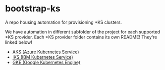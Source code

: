 # bootstrap-ks

A repo housing automation for provisioning *KS clusters.  

We have automation in different subfolder of the project for each supported *KS provider.  Each *KS provider folder contains its own README!  They're linked below!

* [AKS (Azure Kubernetes Service)](aks)
* [IKS (IBM Kubernetes Service)](iks)
* [GKE (Google Kubernetes Engine)](gke)